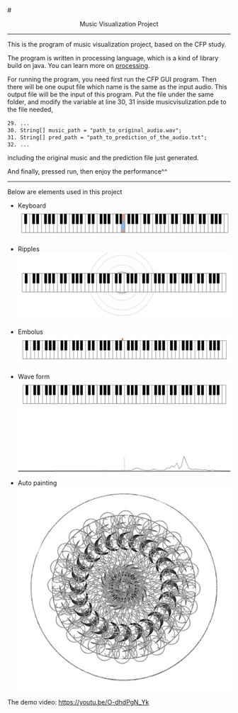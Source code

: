 #<center> Music Visualization Project</center>

- - -

This is the program of music visualization project, based on the CFP study.

The program is written in processing language, which is a kind of library build on java.
You can learn more on [processing](https://processing.org/).

For running the program, you need first run the CFP GUI program.
Then there will be one ouput file which name is the same as the input audio.
This output file will be the input of this program.
Put the file under the same folder, and modify the variable at line 30, 31 inside musicvisulization.pde to the file needed, 

```
29. ...
30. String[] music_path = "path_to_original_audio.wav";
31. String[] pred_path = "path_to_prediction_of_the_audio.txt";
32. ...
```

including the original music and the prediction file just generated.

And finally, pressed run, then enjoy the performance^^

- - -

Below are elements used in this project
- Keyboard
![](images\keyboard.png)

- Ripples
![](images\ripple.png)

- Embolus
![](images\embolus.png)

- Wave form
![](images\wave_form.png)

- Auto painting
![](images\auto_painting.png)

The demo video:
https://youtu.be/O-dhdPgN_Yk